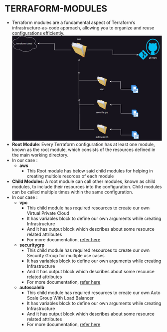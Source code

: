 # TERRAFORM-MODULES
* Terraform modules are a fundamental aspect of Terraform’s infrastructure-as-code approach, allowing you to organize and reuse configurations efficiently.
![alt text](Modules.jpg)
* **Root Module**: Every Terraform configuration has at least one module, known as the root module, which consists of the resources defined in the main working directory.
* In our case : 
    -  **aws**
       - This Root module has below said child modules for helping in creating multiole resorces of each module  
* **Child Modules**: A root module can call other modules, known as child modules, to include their resources into the configuration. Child modules can be called multiple times within the same configuration.
* In our case :
    - **vpc**
       - This child module has required resources to create our own Virtual Private Cloud
       - It has  variables block to define our own arguments while creating Infrastructure
       - And it has output block which describes about some resource related attributes  
       - For more documentation, [refer here](https://github.com/Srikanthkovuri/Terraform-modules/blob/main/aws/vpc/README.md) 
    - **securitygrp**
       - This child module has required resources to create our own Security Group for multiple use cases
       - It has  variables block to define our own arguments while creating Infrastructure
       - And it has output block which describes about some resource related attributes  
       - For more documentation, [refer here](https://github.com/Srikanthkovuri/Terraform-modules/blob/main/aws/securitygrp/README.md) 
    - **autoscalelb**
       - This child module has required resources to create our own Auto Scale Group With Load Balancer
       - It has  variables block to define our own arguments while creating Infrastructure
       - And it has output block which describes about some resource related attributes 
       - For more documentation, [refer here](https://github.com/Srikanthkovuri/Terraform-modules/blob/main/aws/autoscalelb/README.md) 


  
 